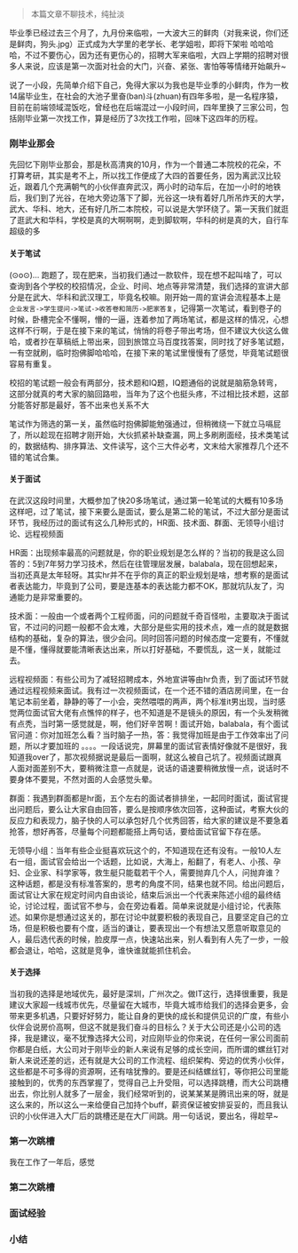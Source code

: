 > 本篇文章不聊技术，纯扯淡

毕业季已经过去三个月了，九月份来临啦，一大波大三的鲜肉（对我来说，你们还是鲜肉，狗头.jpg）正式成为大学里的老学长、老学姐啦，即将下架啦 哈哈哈哈，不过不要伤心，因为还有更伤心的，招聘大军来临啦，大四上学期的招聘对很多人来说，应该是第一次面对社会的大门，兴奋、紧张、害怕等等情绪开始飙升~

说了一小段，先简单介绍下自己，免得大家以为我也是毕业季的小鲜肉，作为一枚14届毕业生，在社会的大池子里奋(ban)斗(zhuan)有四年多啦，是一名程序猿，目前在前端领域混饭吃，曾经也在后端混过一小段时间，四年里换了三家公司，包括刚毕业第一次找工作，算是经历了3次找工作啦，回味下这四年的历程。

### 刚毕业那会
先回忆下刚毕业那会，那是秋高清爽的10月，作为一个普通二本院校的花朵，不打算考研，其实是考不上，所以找工作便成了大四的首要任务，因为离武汉比较近，跟着几个充满朝气的小伙伴直奔武汉，两小时的动车后，在加一小时的地铁后，我们到了光谷，在地大旁边落下了脚，光谷这一块有着好几所吊炸天的大学，武大、华科、地大，还有好几所二本院校，可以说是大学环绕了。第一天我们就逛了逛武大和华科，学校是真的大啊啊啊，走到脚软啊，华科的树是真的大，自行车超级的多

#### 关于笔试
(⊙o⊙)… 跑题了，现在肥来，当初我们通过一款软件，现在想不起叫啥了，可以查询到各个学校的校招情况，企业、时间、地点等非常清楚，我们选择的宣讲大部分是在武大、华科和武汉理工，毕竟名校嘛。刚开始一周的宣讲会流程基本上是 `企业发言->学生提问->笔试->收答卷和简历->肥家答复`，记得第一次笔试，看到卷子的时候，卧槽完全不懂啊，懵的一逼，连着参加了两场笔试，都是这样的情况，心想这样不行啊，于是在接下来的笔试，悄悄的将卷子带出考场，但不建议大伙这么做哈，或者抄在草稿纸上带出来，回到旅馆立马百度找答案，同时找了好多笔试题，一有空就刷，临时抱佛脚哈哈哈，在接下来的笔试里慢慢有了感觉，毕竟笔试题很容易有重复。

校招的笔试题一般会有两部分，技术题和IQ题，IQ题通俗的说就是脑筋急转弯，这部分就真的考大家的脑回路啦，当年为了这个也挺头疼，不过相比技术题，这部分能答好那是最好，答不出来也关系不大

笔试作为筛选的第一关，虽然临时抱佛脚能勉强通过，但稍微绕一下就立马嗝屁了，所以趁现在招聘才刚开始，大伙抓紧补缺查漏，网上多刷刷面经，技术类笔试的，数据结构、排序算法、文件读写，这个三大件必考，文末给大家推荐几个还不错的笔试合集。


#### 关于面试
在武汉这段时间里，大概参加了快20多场笔试，通过第一轮笔试的大概有10多场这样吧，过了笔试，接下来要么是面试，要么是第二轮的笔试，不过大部分是面试环节，我经历过的面试有这么几种形式的，HR面、技术面、群面、无领导小组讨论、远程视频面

HR面：出现频率最高的问题就是，你的职业规划是怎么样的？当初的我是这么回答的：5到7年努力学习技术，然后在往管理层发展，balabala，现在回想起来，当初还真是太年轻呀。其实hr并不在乎你的真正的职业规划是啥，想考察的是面试者表达能力，毕竟到了公司，要是连基本的表达能力都不OK，那就坑队友了，沟通能力是非常重要的。

技术面：一般由一个或者两个工程师面，问的问题就千奇百怪啦，主要取决于面试官，不过问的问题一般都不会太难，大部分是些实用的技术点，难一点的就是数据结构的基础，复杂的算法，很少会问。同时回答问题的时候态度一定要有，不懂就是不懂，懂得就要能清晰表达出来，所以打好基础，不要慌乱，这一关，就能过去。

远程视频面：有些公司为了减轻招聘成本，外地宣讲等由hr负责，到了面试环节就通过远程视频来面试。我有过一次视频面试，在一个还不错的酒店房间里，在一台笔记本前坐着，静静的等了一小会，突然喂喂的两声，两个标准it男出现，当时感觉两位面试官大佬有点憔悴的样子，也不知道是不是镜头的原因，有一个头发稍微有点秃，当时第一感觉就是，啊，他们好辛苦啊！面试开始，balabala，有个面试官问道：你对加班怎么看？当时脑子一热，答：我觉得加班是由于工作效率出了问题，所以才要加班的 。。。。一段话说完，屏幕里的面试官表情好像就不是很好，我知道我over了，那次视频据说是最后一面啊，就这么被自己坑了。视频面试跟真人面对面差别不大，要稍微注意一点就是，说话的语速要稍微放慢一点，说话时不要身体不要晃，不然对面的人会感觉头晕。 

群面：我遇到群面都是hr面，五个左右的面试者排排坐，一起同时面试，面试官提出问题后，要么让大家自由回答，要么是按顺序依次回答，这种面试，考察大伙的反应力和表现力，脑子快的人可以承包好几个优秀回答，给大家的建议是不要急着抢答，想好再答，尽量每个问题都能搭上两句话，要给面试官留下存在感。

无领导小组：当年有些企业挺喜欢玩这个的，不知道现在还有没有。一般10人左右一组，面试官会给出一个话题，比如说，大海上，船翻了，有老人、小孩、孕妇、企业家、科学家等，救生艇只能载若干个人，需要抛弃几个人，问抛弃谁？ 这种话题，都是没有标准答案的，思考的角度不同，结果也就不同。给出问题后，面试官让大家在规定时间内自由谈论，结束后派出一个代表来陈述小组的最终结论，讨论过程，面试官不参与，会在旁边看着。简单来说就是小组讨论，代表陈述。如果你是想通过这关的，那在讨论中就要积极的表现自己，且要坚定自己的立场，但是积极也要有个度，适当的谦让，要表现出一个有想法又愿意听取意见的人，最后选代表的时候，脸皮厚一点，快速站出来，别人看到有人先了一步，一般都会退让，哈哈，这就是竞争，谁快谁就能抓住机会。

#### 关于选择
当初我的选择是地域优先，最好是深圳，广州次之。做IT这行，选择很重要，我是建议大家超一线城市优先，尽量留在大城市，毕竟大城市给我们的选择会更多，会带来更多机遇，只要好好努力，能让自身的更快的成长和提供见识的广度，有些小伙伴会说房价高啊，但这不就是我们奋斗的目标么？关于大公司还是小公司的选择，我是建议，毫不犹豫选择大公司，对应刚毕业的你来说，在任何一家公司面前你都是白纸，大公司对于刚毕业的新人来说有足够的成长空间，而所谓的螺丝钉对新人来说还差的远，还有就是大公司的工作流程、组织架构、旁边的优秀小伙伴，这些都是不可多得的资源啊，还有啥犹豫的。要是还纠结螺丝钉，等你把公司里能接触到的，优秀的东西掌握了，觉得自己上升受阻，可以选择跳槽，而大公司跳槽出去，你比别人就多了一层金，我们经常听到的，说某某某是腾讯出来的呀，就是这么来的，所以这么一来给便自己加持个buff，薪资保证被安排妥妥的，而且我认识的小伙伴进入大厂后的跳槽还是在大厂间跳。用一句话说，要出名，得趁早~   

### 第一次跳槽
我在工作了一年后，感觉

### 第二次跳槽

### 面试经验

### 小结